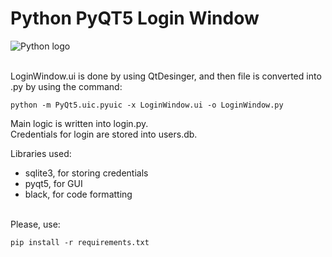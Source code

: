 # **Python PyQT5 Login Window**

![Python logo](/img/main_animation.GIF)

</br>LoginWindow.ui is done by using QtDesinger, and then file is converted into .py by using the command:
```
python -m PyQt5.uic.pyuic -x LoginWindow.ui -o LoginWindow.py
```
Main logic is written into login.py.
</br>Credentials for login are stored into users.db.

Libraries used:
- sqlite3, for storing credentials
- pyqt5, for GUI
- black, for code formatting

</br>Please, use: 
```
pip install -r requirements.txt
```